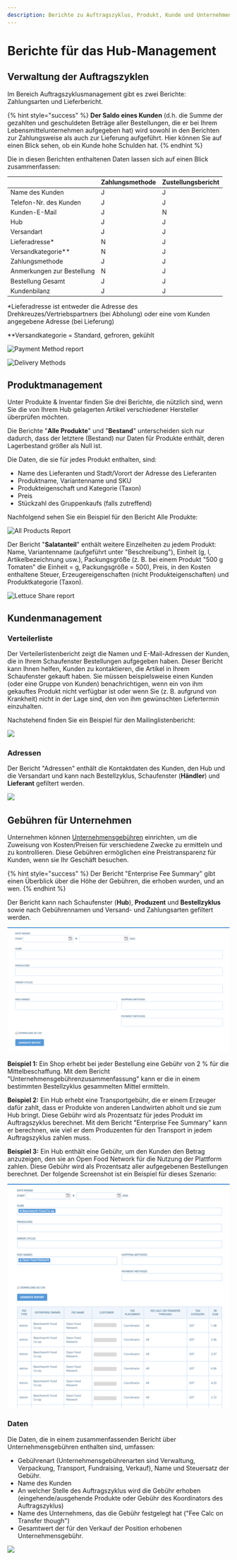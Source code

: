 ```yaml
---
description: Berichte zu Auftragszyklus, Produkt, Kunde und Unternehmensgebührenmanagement
---
```


# Berichte für das Hub-Management

## Verwaltung der Auftragszyklen

Im Bereich Auftragszyklusmanagement gibt es zwei Berichte: Zahlungsarten und Lieferbericht.

{% hint style="success" %}
**Der Saldo eines Kunden** (d.h. die Summe der gezahlten und geschuldeten Beträge aller Bestellungen, die er bei Ihrem Lebensmittelunternehmen aufgegeben hat) wird sowohl in den Berichten zur Zahlungsweise als auch zur Lieferung aufgeführt. Hier können Sie auf einen Blick sehen, ob ein Kunde hohe Schulden hat.
{% endhint %}

Die in diesen Berichten enthaltenen Daten lassen sich auf einen Blick zusammenfassen:

|                            | Zahlungsmethode | Zustellungsbericht |
| -------------------------- | --------------- | ------------------ |
| Name des Kunden            | J               | J                  |
| Telefon-Nr. des Kunden     | J               | J                  |
| Kunden-E-Mail              | J               | N                  |
| Hub                        | J               | J                  |
| Versandart                 | J               | J                  |
| Lieferadresse\*            | N               | J                  |
| Versandkategorie\*\*       | N               | J                  |
| Zahlungsmethode            | J               | J                  |
| Anmerkungen zur Bestellung | N               | J                  |
| Bestellung Gesamt          | J               | J                  |
| Kundenbilanz               | J               | J                  |

\*Lieferadresse ist entweder die Adresse des Drehkreuzes/Vertriebspartners (bei Abholung) oder eine vom Kunden angegebene Adresse (bei Lieferung)

\*\*Versandkategorie = Standard, gefroren, gekühlt

![Payment Method report](../../.gitbook/assets/paymentmethods.jpg)

![Delivery Methods](../../.gitbook/assets/delivery-methods.jpg)

## Produktmanagement

Unter Produkte & Inventar finden Sie drei Berichte, die nützlich sind, wenn Sie die von Ihrem Hub gelagerten Artikel verschiedener Hersteller überprüfen möchten.

Die Berichte "**Alle Produkte**" und "**Bestand**" unterscheiden sich nur dadurch, dass der letztere (Bestand) nur Daten für Produkte enthält, deren Lagerbestand größer als Null ist.

Die Daten, die sie für jedes Produkt enthalten, sind:

* Name des Lieferanten und Stadt/Vorort der Adresse des Lieferanten
* Produktname, Variantenname und SKU
* Produkteigenschaft und Kategorie (Taxon)
* Preis
* Stückzahl des Gruppenkaufs (falls zutreffend)

Nachfolgend sehen Sie ein Beispiel für den Bericht Alle Produkte:

![All Products Report](../../.gitbook/assets/all-products.jpg)

Der Bericht "**Salatanteil**" enthält weitere Einzelheiten zu jedem Produkt: Name, Variantenname (aufgeführt unter "Beschreibung"), Einheit (g, l, Artikelbezeichnung usw.), Packungsgröße (z. B. bei einem Produkt "500 g Tomaten" die Einheit = g, Packungsgröße = 500), Preis, in den Kosten enthaltene Steuer, Erzeugereigenschaften (nicht Produkteigenschaften) und Produktkategorie (Taxon).

![Lettuce Share report](../../.gitbook/assets/lettuce-share.jpg)

## Kundenmanagement

### Verteilerliste&#x20;

Der Verteilerlistenbericht zeigt die Namen und E-Mail-Adressen der Kunden, die in Ihrem Schaufenster Bestellungen aufgegeben haben. Dieser Bericht kann Ihnen helfen, Kunden zu kontaktieren, die Artikel in Ihrem Schaufenster gekauft haben. Sie müssen beispielsweise einen Kunden (oder eine Gruppe von Kunden) benachrichtigen, wenn ein von ihm gekauftes Produkt nicht verfügbar ist oder wenn Sie (z. B. aufgrund von Krankheit) nicht in der Lage sind, den von ihm gewünschten Liefertermin einzuhalten.

Nachstehend finden Sie ein Beispiel für den Mailinglistenbericht:

![](../../.gitbook/assets/mailing-list.jpg)

### Adressen

Der Bericht "Adressen" enthält die Kontaktdaten des Kunden, den Hub und die Versandart und kann nach Bestellzyklus, Schaufenster (**Händler**) und **Lieferant** gefiltert werden.

![](../../.gitbook/assets/addresses.jpg)

## Gebühren für Unternehmen

Unternehmen können [Unternehmensgebühren](../shopfront/enterprise-fees.md) einrichten, um die Zuweisung von Kosten/Preisen für verschiedene Zwecke zu ermitteln und zu kontrollieren. Diese Gebühren ermöglichen eine Preistransparenz für Kunden, wenn sie Ihr Geschäft besuchen.

{% hint style="success" %}
Der Bericht "Enterprise Fee Summary" gibt einen Überblick über die Höhe der Gebühren, die erhoben wurden, und an wen.
{% endhint %}

Der Bericht kann nach Schaufenster (**Hub**), **Produzent** und **Bestellzyklus** sowie nach Gebührennamen und Versand- und Zahlungsarten gefiltert werden.

![Enterprise Fee Summary Report](<../../.gitbook/assets/image (24) (1).png>)

**Beispiel 1:** Ein Shop erhebt bei jeder Bestellung eine Gebühr von 2 % für die Mittelbeschaffung. Mit dem Bericht "Unternehmensgebührenzusammenfassung" kann er die in einem bestimmten Bestellzyklus gesammelten Mittel ermitteln.

**Beispiel 2:** Ein Hub erhebt eine Transportgebühr, die er einem Erzeuger dafür zahlt, dass er Produkte von anderen Landwirten abholt und sie zum Hub bringt. Diese Gebühr wird als Prozentsatz für jedes Produkt im Auftragszyklus berechnet. Mit dem Bericht "Enterprise Fee Summary" kann er berechnen, wie viel er dem Produzenten für den Transport in jedem Auftragszyklus zahlen muss.

**Beispiel 3:** Ein Hub enthält eine Gebühr, um den Kunden den Betrag anzuzeigen, den sie an Open Food Network für die Nutzung der Plattform zahlen. Diese Gebühr wird als Prozentsatz aller aufgegebenen Bestellungen berechnet. Der folgende Screenshot ist ein Beispiel für dieses Szenario:

![Enterprise Fee Summary Report for a specified Fee (Open Food Network Fee) ](<../../.gitbook/assets/image (2) (1).png>)

### Daten

Die Daten, die in einem zusammenfassenden Bericht über Unternehmensgebühren enthalten sind, umfassen:

* Gebührenart (Unternehmensgebührenarten sind Verwaltung, Verpackung, Transport, Fundraising, Verkauf), Name und Steuersatz der Gebühr.
* Name des Kunden
* An welcher Stelle des Auftragszyklus wird die Gebühr erhoben (eingehende/ausgehende Produkte oder Gebühr des Koordinators des Auftragszyklus)
* Name des Unternehmens, das die Gebühr festgelegt hat ("Fee Calc on Transfer though")
* Gesamtwert der für den Verkauf der Position erhobenen Unternehmensgebühr.

![](../../.gitbook/assets/enterprise-fee-report.jpg)
